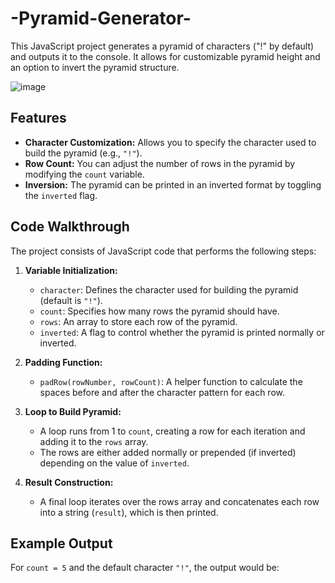 # -Pyramid-Generator-
This JavaScript project generates a pyramid of characters ("!" by default) and outputs it to the console. It allows for customizable pyramid height and an option to invert the pyramid structure.

![image](https://github.com/user-attachments/assets/91144189-e7a9-4ea0-a067-b9738c9a9c62)

## Features

- **Character Customization:** Allows you to specify the character used to build the pyramid (e.g., `"!"`).
- **Row Count:** You can adjust the number of rows in the pyramid by modifying the `count` variable.
- **Inversion:** The pyramid can be printed in an inverted format by toggling the `inverted` flag.

## Code Walkthrough

The project consists of JavaScript code that performs the following steps:

1. **Variable Initialization:**
   - `character`: Defines the character used for building the pyramid (default is `"!"`).
   - `count`: Specifies how many rows the pyramid should have.
   - `rows`: An array to store each row of the pyramid.
   - `inverted`: A flag to control whether the pyramid is printed normally or inverted.

2. **Padding Function:**
   - `padRow(rowNumber, rowCount)`: A helper function to calculate the spaces before and after the character pattern for each row.

3. **Loop to Build Pyramid:**
   - A loop runs from 1 to `count`, creating a row for each iteration and adding it to the `rows` array.
   - The rows are either added normally or prepended (if inverted) depending on the value of `inverted`.

4. **Result Construction:**
   - A final loop iterates over the rows array and concatenates each row into a string (`result`), which is then printed.

## Example Output

For `count = 5` and the default character `"!"`, the output would be:

